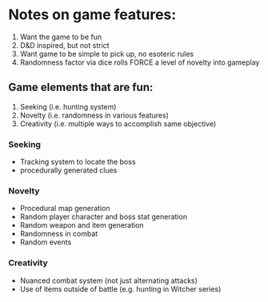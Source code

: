 # Notes on game features:

1. Want the game to be fun 
2. D&D inspired, but not strict
3. Want game to be simple to pick up, no esoteric rules
4. Randomness factor via dice rolls FORCE a level of novelty into gameplay

## Game elements that are fun:
1. Seeking (i.e. hunting system)
2. Novelty (i.e. randomness in various features)
3. Creativity (i.e. multiple ways to accomplish same objective)

### Seeking
* Tracking system to locate the boss
* procedurally generated clues

### Novelty
* Procedural map generation
* Random player character and boss stat generation
* Random weapon and item generation
* Randomness in combat
* Random events

### Creativity
* Nuanced combat system (not just alternating attacks)
* Use of items outside of battle (e.g. hunting in Witcher series)
